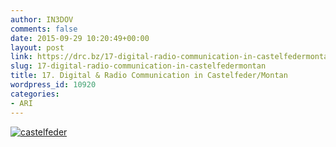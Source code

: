 ```yaml
---
author: IN3DOV
comments: false
date: 2015-09-29 10:20:49+00:00
layout: post
link: https://drc.bz/17-digital-radio-communication-in-castelfedermontan/
slug: 17-digital-radio-communication-in-castelfedermontan
title: 17. Digital & Radio Communication in Castelfeder/Montan
wordpress_id: 10920
categories:
- ARI
---
```


[![castelfeder](https://drc.bz/wp-content/uploads/2015/09/castelfeder.jpg)](https://drc.bz/wp-content/uploads/2015/09/castelfeder.jpg)
